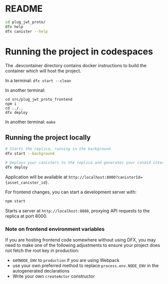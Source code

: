 # README

```bash
cd plug_jwt_proto/
dfx help
dfx canister --help
```

# Running the project in codespaces

The .devcontainer directory contains docker instructions to build the container which will host the project.

In a terminal: `dfx start --clean`

In another terminal: 

```
cd src/plug_jwt_proto_frontend
npm i
cd ../..
dfx deploy
```

In another terminal: `make`

## Running the project locally

```bash
# Starts the replica, running in the background
dfx start --background

# Deploys your canisters to the replica and generates your candid interface
dfx deploy
```

Application will be available at `http://localhost:8000?canisterId={asset_canister_id}`.

For frontend changes, you can start a development server with:

```bash
npm start
```

Starts a server at `http://localhost:8080`, proxying API requests to the replica at port 8000.

### Note on frontend environment variables

If you are hosting frontend code somewhere without using DFX, you may need to make one of the following adjustments to ensure your project does not fetch the root key in production:

- set`NODE_ENV` to `production` if you are using Webpack
- use your own preferred method to replace `process.env.NODE_ENV` in the autogenerated declarations
- Write your own `createActor` constructor
